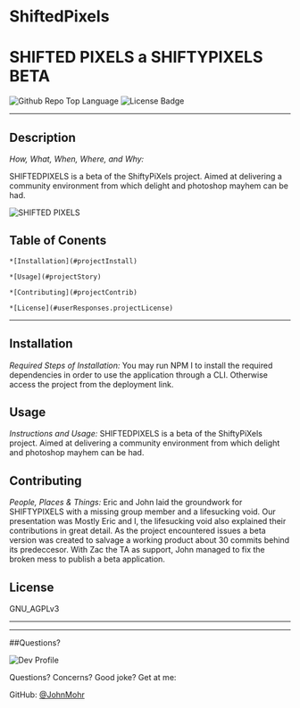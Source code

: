 # ShiftedPixels
# SHIFTED PIXELS a SHIFTYPIXELS BETA

![Github Repo Top Language](https://img.shields.io/github/languages/top/JohnMohr/ShiftedPixels?style=flat&logo=appveyor) 
![License Badge](https://img.shields.io/badge/License-GNU_AGPLv3-brightgreen.svg)

***

## **Description**

*How, What, When, Where, and Why:*

SHIFTEDPIXELS is a beta of the ShiftyPiXels project. Aimed at delivering a community environment from which delight and photoshop mayhem can be had.

![SHIFTED PIXELS](https://github.com/JohnMohr/ShiftedPixels/blob/main/shiftedpixels.gif?raw=true)

## Table of Conents
    *[Installation](#projectInstall)
    
    *[Usage](#projectStory)
    
    *[Contributing](#projectContrib)
    
    *[License](#userResponses.projectLicense)
    
***
## **Installation**

*Required Steps of Installation:*
You may run NPM I to install the required dependencies in order to use the application through a CLI. Otherwise access the project from the deployment link.



## **Usage**
    
*Instructions and Usage:*
SHIFTEDPIXELS is a beta of the ShiftyPiXels project. Aimed at delivering a community environment from which delight and photoshop mayhem can be had.



## **Contributing**
    
*People, Places & Things:*
Eric and John laid the groundwork for SHIFTYPIXELS with a missing group member and a lifesucking void. Our presentation was Mostly Eric and I, the lifesucking void also explained their contributions in great detail. As the project encountered issues a beta version was created to salvage a working product about 30 commits behind its predeccesor. With Zac the TA as support, John managed to fix the broken mess to publish a beta application.



## **License**

GNU_AGPLv3



***
***


##Questions?

![Dev Profile](https://avatars.githubusercontent.com/u/74803311?v=4)

Questions? Concerns? Good joke? Get at me:

GitHub: [@JohnMohr](https://api.github.com/users/JohnMohr)

